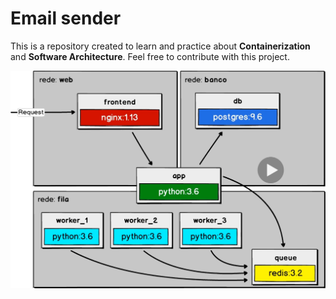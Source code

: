 # Email sender

This is a repository created to learn and practice about **Containerization** and **Software Architecture**. Feel free to contribute with this project.

![Project Preview](.github/images/page.png)